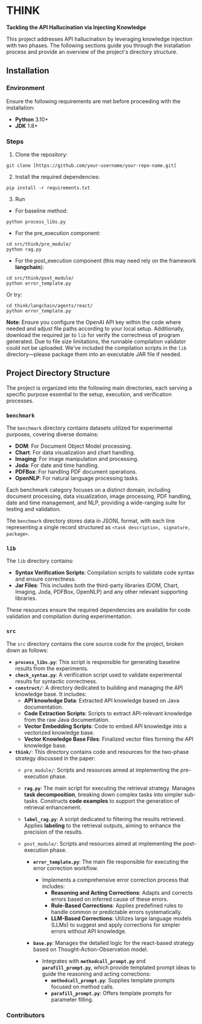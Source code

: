 # THINK

**Tackling the API Hallucination via Injecting Knowledge**

This project addresses API hallucination by leveraging knowledge injection with two phases. The following sections guide you through the installation process and provide an overview of the project's directory structure.

## Installation

### Environment

Ensure the following requirements are met before proceeding with the installation:
- **Python** 3.10+
- **JDK** 1.8+

### Steps

1. Clone the repository:
```
git clone [https://github.com/your-username/your-repo-name.git]
```
2. Install the required dependencies:
```
pip install -r requirements.txt
```
3. Run
- For baseline method:
```
python process_libs.py
```
- For the pre_execution component:
```
cd src/think/pre_module/
python rag.py
```
- For the post_execution component (this may need rely on the framework **langchain**):
```
cd src/think/post_module/
python error_template.py
```
Or try:
```
cd think/langchain/agents/react/
python error_template.py
```
**Note**: Ensure you configure the OpenAI API key within the code where needed and adjust file paths according to your local setup. Additionally, download the required jar to `lib` for verify the correctness of program generated.
Due to file size limitations, the runnable compilation validator could not be uploaded. We've included the compilation scripts in the `lib` directory—please package them into an executable JAR file if needed.



## Project Directory Structure

The project is organized into the following main directories, each serving a specific purpose essential to the setup, execution, and verification processes.

### `benchmark`

The `benchmark` directory contains datasets utilized for experimental purposes, covering diverse domains:

- **DOM**: For Document Object Model processing.
- **Chart**: For data visualization and chart handling.
- **Imaging**: For image manipulation and processing.
- **Joda**: For date and time handling.
- **PDFBox**: For handling PDF document operations.
- **OpenNLP**: For natural language processing tasks.

Each benchmark category focuses on a distinct domain, including document processing, data visualization, image processing, PDF handling, date and time management, and NLP, providing a wide-ranging suite for testing and validation.

The `benchmark` directory stores data in JSONL format, with each line representing a single record structured as `<task description, signature, package>`.

### `lib`

The `lib` directory contains:

- **Syntax Verification Scripts**: Compilation scripts to validate code syntax and ensure correctness.
- **Jar Files**: This includes both the third-party libraries (DOM, Chart, Imaging, Joda, PDFBox, OpenNLP) and any other relevant supporting libraries.

These resources ensure the required dependencies are available for code validation and compilation during experimentation.

### `src`

The `src` directory contains the core source code for the project, broken down as follows:

- **`process_libs.py`**: This script is responsible for generating baseline results from the experiments.
- **`check_syntax.py`**: A verification script used to validate experimental results for syntactic correctness.
- **`construct/`**: A directory dedicated to building and managing the API knowledge base. It includes:
    - **API knowledge Data**: Extracted API knowledge based on Java documentation.
    - **Code Extraction Scripts**: Scripts to extract API-relevant knowledge from the raw Java documentation.
    - **Vector Embedding Scripts**: Code to embed API knowledge into a vectorized knowledge base.
    - **Vector Knowledge Base Files**: Finalized vector files forming the API knowledge base.
- **`think/`**: This directory contains code and resources for the two-phase strategy discussed in the paper:
    - `pre_module/`: Scripts and resources aimed at implementing the pre-execution phase.
    - **`rag.py`**: The main script for executing the retrieval strategy. Manages **task decomposition**, breaking down complex tasks into simpler sub-tasks. Constructs **code examples** to support the generation of retrieval enhancement.
    - **`label_rag.py`**: A script dedicated to filtering the results retrieved. Applies **labeling** to the retrieval outputs, aiming to enhance the precision of the results.

    - `post_module/`: Scripts and resources aimed at implementing the post-execution phase.
        - **`error_template.py`**: The main file responsible for executing the error correction workflow.
            - Implements a comprehensive error correction process that includes:
              - **Reasoning and Acting Corrections**: Adapts and corrects errors based on inferred cause of these errors.
              - **Rule-Based Corrections**: Applies predefined rules to handle common or predictable errors systematically.
              - **LLM-Based Corrections**: Utilizes large language models (LLMs) to suggest and apply corrections for simpler errors without API knowledge.
        
        - **`base.py`**: Manages the detailed logic for the react-based strategy based on Thought-Action-Observation model.
            - Integrates with **`methodcall_prompt.py`** and **`parafill_prompt.py`**, which provide templated prompt ideas to guide the reasoning and acting corrections:
              - **`methodcall_prompt.py`**: Supplies template prompts focused on method calls.
              - **`parafill_prompt.py`**: Offers template prompts for parameter filling.
 ### Contributors

